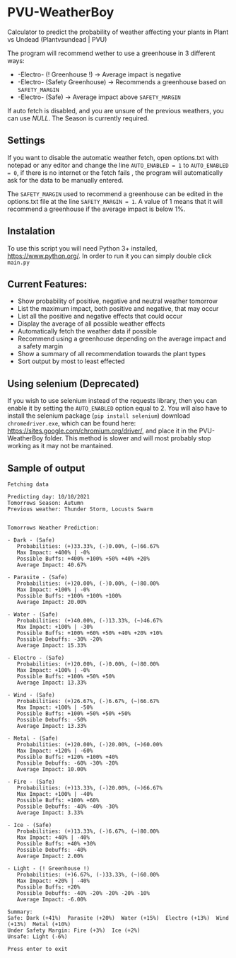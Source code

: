 # PVU-WeatherBoy
 Calculator to predict the probability of weather affecting your plants in Plant vs Undead (Plantvsundead | PVU)

The program will recommend wether to use a greenhouse in 3 different ways:
* -Electro- (! Greenhouse !) -> Average impact is negative
* -Electro- (Safety Greenhouse) -> Recommends a greenhouse based on `SAFETY_MARGIN`
* -Electro- (Safe) -> Average impact above `SAFETY_MARGIN`

If auto fetch is disabled, and you are unsure of the previous weathers, you can use *NULL*.
The Season is currently required.

## Settings
If you want to disable the automatic weather fetch, open options.txt with notepad or any editor and
change the line `AUTO_ENABLED = 1` to `AUTO_ENABLED = 0`, if there is no internet or the fetch fails
, the program will automatically ask for the data to be manually entered.

The `SAFETY_MARGIN`  used to recommend a greenhouse can be edited in the options.txt file
at the line `SAFETY_MARGIN = 1`.
A value of 1 means that it will recommend a greenhouse if the average impact is below 1%.

## Instalation
To use this script you will need Python 3+ installed, https://www.python.org/. 
In order to run it you can simply double click `main.py`

## Current Features:
* Show probability of positive, negative and neutral weather tomorrow
* List the maximum impact, both positive and negative, that may occur
* List all the positive and negative effects that could occur
* Display the average of all possible weather effects
* Automatically fetch the weather data if possible
* Recommend using a greenhouse depending on the average impact and a safety margin
* Show a summary of all recommendation towards the plant types
* Sort output by most to least effected

## Using selenium (Deprecated)

If you wish to use selenium instead of the requests library, then you can enable it by setting the 
`AUTO_ENABLED` option equal to 2. You will also have to install the selenium package (`pip install selenium`)
download `chromedriver.exe`, which can be found here:
https://sites.google.com/chromium.org/driver/, and place it in the PVU-WeatherBoy folder.
This method is slower and will most probably stop working as it may not be mantained.


## Sample of output
```
Fetching data

Predicting day: 10/10/2021
Tomorrows Season: Autumn
Previous weather: Thunder Storm, Locusts Swarm


Tomorrows Weather Prediction:

- Dark - (Safe) 
   Probabilities: (+)33.33%, (-)0.00%, (~)66.67%
   Max Impact: +400% | -0%
   Possible Buffs: +400% +100% +50% +40% +20% 
   Average Impact: 40.67%

- Parasite - (Safe) 
   Probabilities: (+)20.00%, (-)0.00%, (~)80.00%
   Max Impact: +100% | -0%
   Possible Buffs: +100% +100% +100% 
   Average Impact: 20.00%

- Water - (Safe) 
   Probabilities: (+)40.00%, (-)13.33%, (~)46.67%
   Max Impact: +100% | -30%
   Possible Buffs: +100% +60% +50% +40% +20% +10% 
   Possible Debuffs: -30% -20% 
   Average Impact: 15.33%

- Electro - (Safe) 
   Probabilities: (+)20.00%, (-)0.00%, (~)80.00%
   Max Impact: +100% | -0%
   Possible Buffs: +100% +50% +50% 
   Average Impact: 13.33%

- Wind - (Safe) 
   Probabilities: (+)26.67%, (-)6.67%, (~)66.67%
   Max Impact: +100% | -50%
   Possible Buffs: +100% +50% +50% +50% 
   Possible Debuffs: -50% 
   Average Impact: 13.33%

- Metal - (Safe) 
   Probabilities: (+)20.00%, (-)20.00%, (~)60.00%
   Max Impact: +120% | -60%
   Possible Buffs: +120% +100% +40% 
   Possible Debuffs: -60% -30% -20% 
   Average Impact: 10.00%

- Fire - (Safe) 
   Probabilities: (+)13.33%, (-)20.00%, (~)66.67%
   Max Impact: +100% | -40%
   Possible Buffs: +100% +60% 
   Possible Debuffs: -40% -40% -30% 
   Average Impact: 3.33%

- Ice - (Safe) 
   Probabilities: (+)13.33%, (-)6.67%, (~)80.00%
   Max Impact: +40% | -40%
   Possible Buffs: +40% +30% 
   Possible Debuffs: -40% 
   Average Impact: 2.00%

- Light - (! Greenhouse !) 
   Probabilities: (+)6.67%, (-)33.33%, (~)60.00%
   Max Impact: +20% | -40%
   Possible Buffs: +20% 
   Possible Debuffs: -40% -20% -20% -20% -10% 
   Average Impact: -6.00%

Summary:
Safe: Dark (+41%)  Parasite (+20%)  Water (+15%)  Electro (+13%)  Wind (+13%)  Metal (+10%)  
Under Safety Margin: Fire (+3%)  Ice (+2%)  
Unsafe: Light (-6%)  

Press enter to exit
```